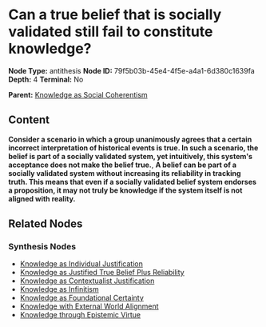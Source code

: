 # Can a true belief that is socially validated still fail to constitute knowledge?

**Node Type:** antithesis
**Node ID:** 79f5b03b-45e4-4f5e-a4a1-6d380c1639fa
**Depth:** 4
**Terminal:** No

**Parent:** [Knowledge as Social Coherentism](knowledge-as-social-coherentism-synthesis-73cc443c-702f-411b-9dec-0277ef748125.md)

## Content

**Consider a scenario in which a group unanimously agrees that a certain incorrect interpretation of historical events is true. In such a scenario, the belief is part of a socially validated system, yet intuitively, this system's acceptance does not make the belief true.**, **A belief can be part of a socially validated system without increasing its reliability in tracking truth. This means that even if a socially validated belief system endorses a proposition, it may not truly be knowledge if the system itself is not aligned with reality.**

## Related Nodes

### Synthesis Nodes

- [Knowledge as Individual Justification](knowledge-as-individual-justification-synthesis-7b1b1b47-dd9f-4bb7-8666-d13b6c267ecd.md)
- [Knowledge as Justified True Belief Plus Reliability](knowledge-as-justified-true-belief-plus-reliability-synthesis-d17b2843-4fc0-4fdd-b8f2-0be7f93c7ad4.md)
- [Knowledge as Contextualist Justification](knowledge-as-contextualist-justification-synthesis-3763767b-3f10-45ca-b873-ce1c80852f5d.md)
- [Knowledge as Infinitism](knowledge-as-infinitism-synthesis-7756eb2f-a5d6-4c7f-8144-ca087af90e4f.md)
- [Knowledge as Foundational Certainty](knowledge-as-foundational-certainty-synthesis-09039cb7-b848-4018-9eb3-a40166d90545.md)
- [Knowledge with External World Alignment](knowledge-with-external-world-alignment-synthesis-7a1462b4-54c9-4c72-84b1-069b1d6405e0.md)
- [Knowledge through Epistemic Virtue](knowledge-through-epistemic-virtue-synthesis-e729e6c8-3552-44fa-92fc-81c8072a31ac.md)
